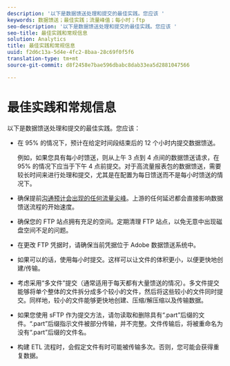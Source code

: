 ```yaml
---
description: '以下是数据馈送处理和提交的最佳实践。您应该 '
keywords: 数据馈送；最佳实践；流量峰值；每小时；ftp
seo-description: '以下是数据馈送处理和提交的最佳实践。您应该 '
seo-title: 最佳实践和常规信息
solution: Analytics
title: 最佳实践和常规信息
uuid: f2d6c13a-5d4e-4fc2-8baa-28c69f0f5f6
translation-type: tm+mt
source-git-commit: d8f2458e7bae596dbabc8dab33ea5d2881047566

---
```



# 最佳实践和常规信息

以下是数据馈送处理和提交的最佳实践。您应该：

* 在 95% 的情况下，预计在给定时间段结束后的 12 个小时内提交数据馈送。

   例如，如果您具有每小时馈送，则从上午 3 点到 4 点间的数据馈送请求，在 95% 的情况下应当于下午 4 点前提交。对于高流量报表包的数据馈送，需要较长时间来进行处理和提交，尤其是在配置为每日馈送而不是每小时馈送的情况下。
* 确保提前[沟通预计会出现的任何流量尖峰](https://marketing.adobe.com/resources/help/en_US/reference/t_traffic_schedule_spike.html)。上游的任何延迟都会直接影响数据馈送流程的开始速度。
* 确保您的 FTP 站点拥有充足的空间。定期清理 FTP 站点，以免无意中出现磁盘空间不足的问题。
* 在更改 FTP 凭据时，请确保当前凭据位于 Adobe 数据馈送系统中。
* 如果可以的话，使用每小时提交。这样可以让文件的体积更小，以便更快地创建/传输。
* 考虑采用“多文件”提交（通常适用于每天都有大量馈送的情况）。多文件提交能够将单个整体的文件拆分成多个较小的文件，然后将这些较小的文件同时提交。同样地，较小的文件能够更快地创建、压缩/解压缩以及传输数据。
* 如果您使用 sFTP 作为提交方法，请勿读取和删除具有“.part”后缀的文件。“.part”后缀指示文件被部分传输，并不完整。文件传输后，将被重命名为没有“.part”后缀的文件名。
* 构建 ETL 流程时，会假定文件有时可能被传输多次。否则，您可能会获得重复数据。
